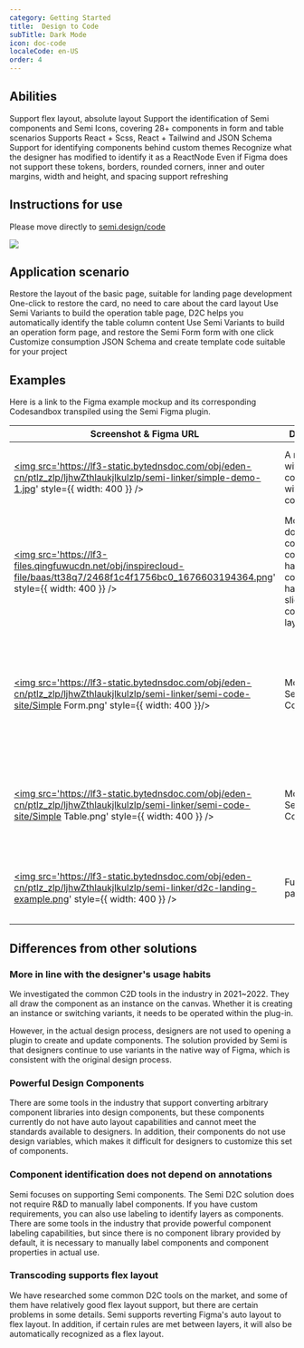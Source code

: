```yaml
---
category: Getting Started
title:  Design to Code
subTitle: Dark Mode
icon: doc-code
localeCode: en-US
order: 4
---
```


## Abilities

<div>
     <Row gutter={[20, 20]}>
         <Col span={8}>
             <FeatureCard title='Support basic UI transcode'>
                 Support flex layout, absolute layout
             </FeatureCard>
         </Col>
         <Col span={8}>
             <FeatureCard title='Support Semi components'>
                Support the identification of Semi components and Semi Icons, covering 28+ components in form and table scenarios
             </FeatureCard>
         </Col>
         <Col span={8}>
             <FeatureCard title='Support exporting different stack codes' >
                 Supports React + Scss, React + Tailwind and JSON Schema
             </FeatureCard>
         </Col>
     </Row>
</div>
<div>
     <Row gutter={[20, 20]}>
         <Col span={8}>
             <FeatureCard title='Support to identify other theme components'>
                 Support for identifying components behind custom themes
             </FeatureCard>
         </Col>
         <Col span={8}>
             <FeatureCard title='Nested components and custom content recognition'>
                 Recognize what the designer has modified to identify it as a ReactNode
             </FeatureCard>
         </Col>
         <Col span={8}>
             <FeatureCard title='Support refreshing component rounded corners and spacing'>
                 Even if Figma does not support these tokens, borders, rounded corners, inner and outer margins, width and height, and spacing support refreshing
             </FeatureCard>
         </Col>
     </Row>
</div>

## Instructions for use

Please move directly to <a href="https://semi.design/code" target="_blank">semi.design/code</a>

![](https://lf3-files.qingfuwucdn.net/obj/inspirecloud-file/baas/tt38q7/1aaf72252f553443_1676606724044.png)

## Application scenario

<div>
     <Row gutter={[20, 20]}>
         <Col span={8}>
             <FeatureCard title='Basic page transcode' >
                Restore the layout of the basic page, suitable for landing page development
             </FeatureCard>
         </Col>
         <Col span={8}>
             <FeatureCard title='Card transcode' >
                One-click to restore the card, no need to care about the card layout
             </FeatureCard>
         </Col>
         <Col span={8}>
             <FeatureCard title='Form page transcode' >
                Use Semi Variants to build the operation table page, D2C helps you automatically identify the table column content
             </FeatureCard>
         </Col>
     </Row>
     <Row gutter={[20, 20]}>
         <Col span={8}>
             <FeatureCard title='Form page transcode' >
                Use Semi Variants to build an operation form page, and restore the Semi Form form with one click
             </FeatureCard>
         </Col>
         <Col span={8}>
             <FeatureCard title='Use JSON Schema'>
                Customize consumption JSON Schema and create template code suitable for your project
             </FeatureCard>
         </Col>
         <Col span={8}>
             <FeatureCard />
         </Col>
     </Row>
</div>

## Examples

Here is a link to the Figma example mockup and its corresponding Codesandbox transpiled using the Semi Figma plugin.

| Screenshot & Figma URL                                                                                                                                                                                                                                                                                                                         | Draft Type                                                                                        | Desciption                                                                                          | Codesandbox                                                                                  |
|------------------------------------------------------------------------------------------------------------------------------------------------------------------------------------------------------------------------------------------------------------------------------------------------------------------------------------------------|---------------------------------------------------------------------------------------------------|-----------------------------------------------------------------------------------------------------|----------------------------------------------------------------------------------------------|
| <a href='https://www.figma.com/file/TlLeWouyImYUexTmhdLiIn/D2C-Getting-Start-Demo?node-id=5%3A2092' target="_blank" rel="noreferrer noopener"><img src='https://lf3-static.bytednsdoc.com/obj/eden-cn/ptlz_zlp/ljhwZthlaukjlkulzlp/semi-linker/simple-demo-1.jpg' style={{ width:  400 }} /></a>                                               | A module with simple content without components                                                   | Can be used to quickly restore layout and content                                                   | <a href='https://codesandbox.io/s/w1z9yx' target="_blank" rel="noreferrer noopener">Link</a> |
| <a href='https://www.figma.com/file/TlLeWouyImYUexTmhdLiIn/D2C-Getting-Start-Demo?node-id=1%3A275' target="_blank" rel="noreferrer noopener"><img src='https://lf3-files.qingfuwucdn.net/obj/inspirecloud-file/baas/tt38q7/2468f1c4f1756bc0_1676603194364.png' style={{ width:  400 }} /></a>                                                  | Modules that do not contain components, have more content, or have a slightly more complex layout | Can be used to quickly restore layout and content                                                   | <a href='https://codesandbox.io/s/905ncn' target="_blank" rel="noreferrer noopener">Link</a> |
| <a href='https://www.figma.com/file/TlLeWouyImYUexTmhdLiIn/D2C-Getting-Start-Demo%EF%BC%88Figma-Community%EF%BC%89?node-id=419%3A90854&t=PMnGQ3VQIoGQZZPl-4' target="_blank"><img src='https://lf3-static.bytednsdoc.com/obj/eden-cn/ptlz_zlp/ljhwZthlaukjlkulzlp/semi-linker/semi-code-site/Simple Form.png' style={{ width:  400 }}/></a>    | Module with Semi Form Components                                                                  | Can be used to quickly restore the layout and content, and identify the Props of the Semi component | <a href='https://codesandbox.io/s/nzsf0j' target="_blank">Link</a>                           |
| <a href='https://www.figma.com/file/TlLeWouyImYUexTmhdLiIn/D2C-Getting-Start-Demo%EF%BC%88Figma-Community%EF%BC%89?node-id=419%3A128959&t=PMnGQ3VQIoGQZZPl-4' target="_blank"><img src='https://lf3-static.bytednsdoc.com/obj/eden-cn/ptlz_zlp/ljhwZthlaukjlkulzlp/semi-linker/semi-code-site/Simple Table.png' style={{ width:  400 }} /></a> | Module with Semi Table Components                                                                 | Can be used to quickly identify table columns, create Table                                         | <a href='https://codesandbox.io/s/happy-browser-dt34sr' target="_blank">Link</a>             |
| <a href='https://www.figma.com/file/TlLeWouyImYUexTmhdLiIn/D2C-Getting-Start-Demo?node-id=1%3A276' target="_blank" rel="noreferrer noopener"><img src='https://lf3-static.bytednsdoc.com/obj/eden-cn/ptlz_zlp/ljhwZthlaukjlkulzlp/semi-linker/d2c-landing-example.png' style={{ width:  400 }} /></a>                                          | Full landing page                                                                                 | Can be used to quickly restore layout and content                                                   | <a href='https://codesandbox.io/s/cvhhqt' target="_blank" rel="noreferrer noopener">Link</a> |

## Differences from other solutions

### More in line with the designer's usage habits

We investigated the common C2D tools in the industry in 2021~2022. They all draw the component as an instance on the canvas. Whether it is creating an instance or switching variants, it needs to be operated within the plug-in.

However, in the actual design process, designers are not used to opening a plugin to create and update components. The solution provided by Semi is that designers continue to use variants in the native way of Figma, which is consistent with the original design process.

### Powerful Design Components

There are some tools in the industry that support converting arbitrary component libraries into design components, but these components currently do not have auto layout capabilities and cannot meet the standards available to designers. In addition, their components do not use design variables, which makes it difficult for designers to customize this set of components.

### Component identification does not depend on annotations

Semi focuses on supporting Semi components. The Semi D2C solution does not require R&D to manually label components. If you have custom requirements, you can also use labeling to identify layers as components. There are some tools in the industry that provide powerful component labeling capabilities, but since there is no component library provided by default, it is necessary to manually label components and component properties in actual use.

### Transcoding supports flex layout

We have researched some common D2C tools on the market, and some of them have relatively good flex layout support, but there are certain problems in some details. Semi supports reverting Figma's auto layout to flex layout. In addition, if certain rules are met between layers, it will also be automatically recognized as a flex layout.